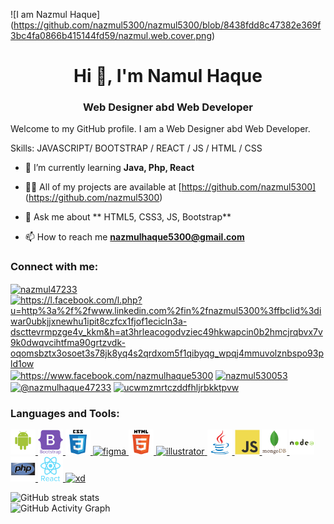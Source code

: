 ![I am Nazmul Haque] (https://github.com/nazmul5300/nazmul5300/blob/8438fdd8c47382e369f3bc4fa0866b415144fd59/nazmul.web.cover.png)


<h1 align="center">Hi 👋, I'm Namul Haque </h1>
<h3 align="center"> Web Designer abd Web Developer</h3>
 

Welcome to my GitHub profile. I am a Web Designer abd Web Developer.


Skills: JAVASCRIPT/ BOOTSTRAP / REACT / JS / HTML / CSS
 
- 🌱 I’m currently learning **Java, Php, React**

- 👨‍💻 All of my projects are available at [https://github.com/nazmul5300] (https://github.com/nazmul5300)

- 💬 Ask me about ** HTML5, CSS3, JS, Bootstrap**

- 📫 How to reach me **nazmulhaque5300@gmail.com**

<h3 align="left">Connect with me:</h3>
<p align="left">
<a href="https://twitter.com/nazmul47233" target="blank"><img align="center" src="https://raw.githubusercontent.com/rahuldkjain/github-profile-readme-generator/master/src/images/icons/Social/twitter.svg" alt="nazmul47233" height="30" width="40" /></a>
<a href="https://l.facebook.com/l.php?u=http%3A%2F%2Fwww.linkedin.com%2Fin%2Fnazmul5300%3Ffbclid%3DIwAR2E39WT6MMk8cST65h0oAyDXcImXjq1fcNeOpln9_RG7Vn-ls_4X6Q8qZE&h=AT3fD12pthGnzdHDFS9y8l7kF09Vv3K_U1rNKUxOqQG3HLxlkD2WVYPuL2clW4O7E_gEE_kKeY_D3NufHSysChWvij01c4nL6TJOLDeEGi9XX99jKQGh3aVxOO-AMl1rG1XLAA" target="blank"><img align="center" src="https://raw.githubusercontent.com/rahuldkjain/github-profile-readme-generator/master/src/images/icons/Social/linked-in-alt.svg" alt="https://l.facebook.com/l.php?u=http%3a%2f%2fwww.linkedin.com%2fin%2fnazmul5300%3ffbclid%3diwar0ubkjjxnewhu1ipit8czfcx1fjof1ecicln3a-dscttevrmpzge4v_kkm&h=at3hrleacogodvziec49hkwapcin0b2hmcjrqbvx7v9k0dwqvcihtfma90grtzvdk-oqomsbztx3osoet3s78jk8yq4s2qrdxom5f1qibyqg_wpqj4mmuvolznbspo93pld1ow" height="30" width="40" /></a>
<a href="https://www.facebook.com/nazmulhaque5300" target="blank"><img align="center" src="https://raw.githubusercontent.com/rahuldkjain/github-profile-readme-generator/master/src/images/icons/Social/facebook.svg" alt="https://www.facebook.com/nazmulhaque5300" height="30" width="40" /></a>
<a href="https://instagram.com/nazmul530053" target="blank"><img align="center" src="https://raw.githubusercontent.com/rahuldkjain/github-profile-readme-generator/master/src/images/icons/Social/instagram.svg" alt="nazmul530053" height="30" width="40" /></a>
<a href="https://medium.com/@nazmulhaque47233" target="blank"><img align="center" src="https://raw.githubusercontent.com/rahuldkjain/github-profile-readme-generator/master/src/images/icons/Social/medium.svg" alt="@nazmulhaque47233" height="30" width="40" /></a>
<a href="https://l.facebook.com/l.php?u=https%3A%2F%2Fyoutube.com%2Fchannel%2FUCWmZmRtCZddfHlJRBKKtpvw%3Ffbclid%3DIwAR1YMorWCOBRxKS41Mx2eIg4KGx6JANjbXsUNC97KqCBii_6NC4Fy_wL8EE&h=AT3fD12pthGnzdHDFS9y8l7kF09Vv3K_U1rNKUxOqQG3HLxlkD2WVYPuL2clW4O7E_gEE_kKeY_D3NufHSysChWvij01c4nL6TJOLDeEGi9XX99jKQGh3aVxOO-AMl1rG1XLAA" target="blank"><img align="center" src="https://raw.githubusercontent.com/rahuldkjain/github-profile-readme-generator/master/src/images/icons/Social/youtube.svg" alt="ucwmzmrtczddfhljrbkktpvw" height="30" width="40" /></a>
</p>

<h3 align="left">Languages and Tools:</h3>
<p align="left"> <a href="https://developer.android.com" target="_blank" rel="noreferrer"> <img src="https://raw.githubusercontent.com/devicons/devicon/master/icons/android/android-original-wordmark.svg" alt="android" width="40" height="40"/> </a> <a href="https://getbootstrap.com" target="_blank" rel="noreferrer"> <img src="https://raw.githubusercontent.com/devicons/devicon/master/icons/bootstrap/bootstrap-plain-wordmark.svg" alt="bootstrap" width="40" height="40"/> </a> <a href="https://www.w3schools.com/css/" target="_blank" rel="noreferrer"> <img src="https://raw.githubusercontent.com/devicons/devicon/master/icons/css3/css3-original-wordmark.svg" alt="css3" width="40" height="40"/> </a> <a href="https://www.figma.com/" target="_blank" rel="noreferrer"> <img src="https://www.vectorlogo.zone/logos/figma/figma-icon.svg" alt="figma" width="40" height="40"/> </a> <a href="https://www.w3.org/html/" target="_blank" rel="noreferrer"> <img src="https://raw.githubusercontent.com/devicons/devicon/master/icons/html5/html5-original-wordmark.svg" alt="html5" width="40" height="40"/> </a> <a href="https://www.adobe.com/in/products/illustrator.html" target="_blank" rel="noreferrer"> <img src="https://www.vectorlogo.zone/logos/adobe_illustrator/adobe_illustrator-icon.svg" alt="illustrator" width="40" height="40"/> </a> <a href="https://www.java.com" target="_blank" rel="noreferrer"> <img src="https://raw.githubusercontent.com/devicons/devicon/master/icons/java/java-original.svg" alt="java" width="40" height="40"/> </a> <a href="https://developer.mozilla.org/en-US/docs/Web/JavaScript" target="_blank" rel="noreferrer"> <img src="https://raw.githubusercontent.com/devicons/devicon/master/icons/javascript/javascript-original.svg" alt="javascript" width="40" height="40"/> </a> <a href="https://www.mongodb.com/" target="_blank" rel="noreferrer"> <img src="https://raw.githubusercontent.com/devicons/devicon/master/icons/mongodb/mongodb-original-wordmark.svg" alt="mongodb" width="40" height="40"/> </a> <a href="https://nodejs.org" target="_blank" rel="noreferrer"> <img src="https://raw.githubusercontent.com/devicons/devicon/master/icons/nodejs/nodejs-original-wordmark.svg" alt="nodejs" width="40" height="40"/> </a> <a href="https://www.php.net" target="_blank" rel="noreferrer"> <img src="https://raw.githubusercontent.com/devicons/devicon/master/icons/php/php-original.svg" alt="php" width="40" height="40"/> </a> <a href="https://reactjs.org/" target="_blank" rel="noreferrer"> <img src="https://raw.githubusercontent.com/devicons/devicon/master/icons/react/react-original-wordmark.svg" alt="react" width="40" height="40"/> </a> <a href="https://www.adobe.com/products/xd.html" target="_blank" rel="noreferrer"> <img src="https://cdn.worldvectorlogo.com/logos/adobe-xd.svg" alt="xd" width="40" height="40"/> </a> </p>





 
![GitHub streak stats](https://github-readme-streak-stats.herokuapp.com/?user=nazmul5300)  
![GitHub Activity Graph](https://activity-graph.herokuapp.com/graph?username=nazmul5300)  
